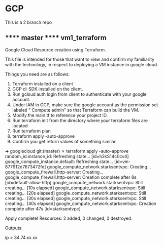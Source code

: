 # GCP

This is a 2 branch repo

**** master
**** vm1_terraform
---


Google Cloud Resource creation using Terraform.

This file is intended for those that want to view and confirm my familiarity with the technology, in respect to deploying a VM instance in google cloud.

Things you need are as follows:
1. Terraform installed on a client
2. GCP cli SDK installed on the client.
3. Run gcloud auth login from client to authenticate with your google account.
4. Under IAM in GCP, make sure the google account as the permission set labeled " Compute admin" so that Terraform can build the VM.
5. Modify the main.tf to reference your project ID.
6. Run terraform init from the directory where your terraform files are located
7. Run terraform plan
8. terraform apply -auto-approve
9. Confirm you get return values of something similar.

➜  googlecloud git:(master) ✗ terraform apply -auto-approve
random_id.instance_id: Refreshing state... [id=h3kS14c0cv4]
google_compute_instance.default: Refreshing state... [id=vm-877912d7873472fe]
google_compute_network.starksentvpc: Creating...
google_compute_firewall.http-server: Creating...
google_compute_firewall.http-server: Creation complete after 8s [id=default-allow-http]
google_compute_network.starksentvpc: Still creating... [10s elapsed]
google_compute_network.starksentvpc: Still creating... [20s elapsed]
google_compute_network.starksentvpc: Still creating... [30s elapsed]
google_compute_network.starksentvpc: Still creating... [40s elapsed]
google_compute_network.starksentvpc: Creation complete after 47s [id=starksentvpc]

Apply complete! Resources: 2 added, 0 changed, 0 destroyed.

Outputs:

ip = 34.74.xx.xx


